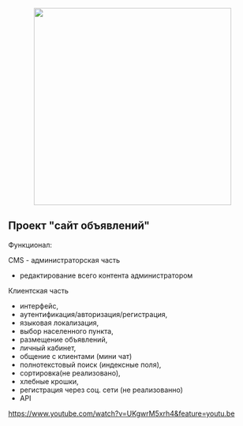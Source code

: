 <p align="center"><img src="https://res.cloudinary.com/dtfbvvkyp/image/upload/v1566331377/laravel-logolockup-cmyk-red.svg" width="400"></p>

<h2>Проект "сайт объявлений" </h2>

Функционал:

CMS - администраторская часть 
 - редактирование всего контента администратором
    
Клиентская часть

- интерфейс, 
- аутентификация/авторизация/регистрация,
- языковая локализация, 
- выбор населенного пункта,
- размещение объявлений, 
- личный кабинет,
- общение с клиентами (мини чат)
- полнотекстовый поиск (индексные поля), 
- сортировка(не реализовано), 
- хлебные крошки, 
- регистрация через соц. сети (не реализованно)
- API 

https://www.youtube.com/watch?v=UKgwrM5xrh4&feature=youtu.be



